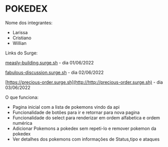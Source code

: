 # POKEDEX

Nome dos integrantes: 
- Larissa
- Cristiano
- Willian

Links do Surge: 


[measly-building.surge.sh](http://measly-building.surge.sh) - dia 01/06/2022


[fabulous-discussion.surge.sh](http://fabulous-discussion.surge.sh) - dia 02/06/2022


[https://precious-order.surge.sh](http://http://precious-order.surge.sh) - dia 03/06/2022



O que funciona:

- Pagina inicial com a lista de pokemons vindo da api
- Funcionalidade de botões para ir e retornar para nova pagina
- Funcionalidade do select para renderizar em ordem alfabetica e ordem numérica
- Adicionar Pokemons a pokedex sem repeti-lo e remover pokemon da pokedex 
- Ver detalhes dos pokemons com informações de Status,tipo e ataques
